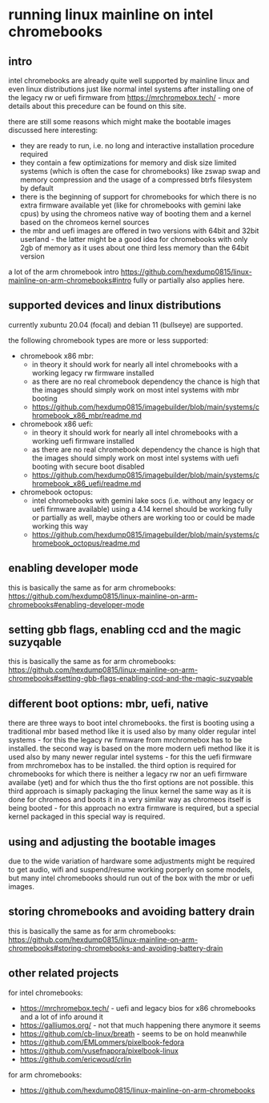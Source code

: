 # running linux mainline on intel chromebooks

## intro

intel chromebooks are already quite well supported by mainline linux and even linux distributions just like normal intel systems after installing one of the legacy rw or uefi firmware from https://mrchromebox.tech/ - more details about this precedure can be found on this site.

there are still some reasons which might make the bootable images discussed here interesting:

- they are ready to run, i.e. no long and interactive installation procedure required
- they contain a few optimizations for memory and disk size limited systems (which is often the case for chromebooks) like zswap swap and memory compression and the usage of a compressed btrfs filesystem by default
- there is the beginning of support for chromebooks for which there is no extra firmware available yet (like for chromebooks with gemini lake cpus) by using the chromeos native way of booting them and a kernel based on the chromeos kernel sources
- the mbr and uefi images are offered in two versions with 64bit and 32bit userland - the latter might be a good idea for chromebooks with only 2gb of memory as it uses about one third less memory than the 64bit version

a lot of the arm chromebook intro https://github.com/hexdump0815/linux-mainline-on-arm-chromebooks#intro fully or partially also applies here.

## supported devices and linux distributions

currently xubuntu 20.04 (focal) and debian 11 (bullseye) are supported.

the following chromebook types are more or less supported:

- chromebook x86 mbr:
  - in theory it should work for nearly all intel chromebooks with a working legacy rw firmware installed
  - as there are no real chromebook dependency the chance is high that the images should simply work on most intel systems with mbr booting
  - https://github.com/hexdump0815/imagebuilder/blob/main/systems/chromebook_x86_mbr/readme.md
- chromebook x86 uefi:
  - in theory it should work for nearly all intel chromebooks with a working uefi firmware installed
  - as there are no real chromebook dependency the chance is high that the images should simply work on most intel systems with uefi booting with secure boot disabled
  - https://github.com/hexdump0815/imagebuilder/blob/main/systems/chromebook_x86_uefi/readme.md
- chromebook octopus:
  - intel chromebooks with gemini lake socs (i.e. without any legacy or uefi firmware available) using a 4.14 kernel should be working fully or partially as well, maybe others are working too or could be made working this way
  - https://github.com/hexdump0815/imagebuilder/blob/main/systems/chromebook_octopus/readme.md

## enabling developer mode

this is basically the same as for arm chromebooks: https://github.com/hexdump0815/linux-mainline-on-arm-chromebooks#enabling-developer-mode

## setting gbb flags, enabling ccd and the magic suzyqable

this is basically the same as for arm chromebooks: https://github.com/hexdump0815/linux-mainline-on-arm-chromebooks#setting-gbb-flags-enabling-ccd-and-the-magic-suzyqable

## different boot options: mbr, uefi, native

there are three ways to boot intel chromebooks. the first is booting using a traditional mbr based method like it is used also by many older regular intel systems - for this the legacy rw firmware from mrchromebox has to be installed. the second way is based on the more modern uefi method like it is used also by many newer regular intel systems - for this the uefi firmware from mrchromebox has to be installed. the third option is required for chromebooks for which there is neither a legacy rw nor an uefi firmware availabe (yet) and for which thus the tho first options are not possible. this third approach is simaply packaging the linux kernel the same way as it is done for chromeos and boots it in a very similar way as chromeos itself is being booted - for this approach no extra firmware is required, but a special kernel packaged in this special way is required.

## using and adjusting the bootable images

due to the wide variation of hardware some adjustments might be required to get audio, wifi and suspend/resume working porperly on some models, but many intel chromebooks should run out of the box with the mbr or uefi images.

## storing chromebooks and avoiding battery drain

this is basically the same as for arm chromebooks: https://github.com/hexdump0815/linux-mainline-on-arm-chromebooks#storing-chromebooks-and-avoiding-battery-drain

## other related projects

for intel chromebooks:

- https://mrchromebox.tech/ - uefi and legacy bios for x86 chromebooks and a lot of info around it
- https://galliumos.org/ - not that much happening there anymore it seems
- https://github.com/cb-linux/breath - seems to be on hold meanwhile
- https://github.com/EMLommers/pixelbook-fedora
- https://github.com/yusefnapora/pixelbook-linux
- https://github.com/ericwoud/crlin

for arm chromebooks:

- https://github.com/hexdump0815/linux-mainline-on-arm-chromebooks
